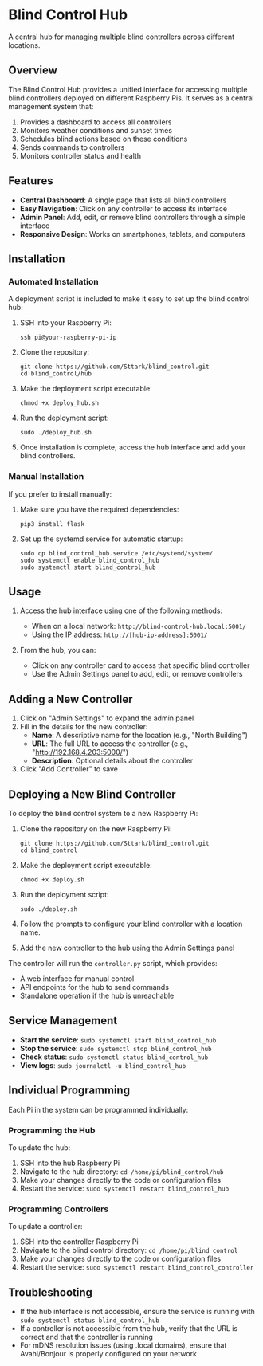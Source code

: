 # Blind Control Hub

A central hub for managing multiple blind controllers across different locations.

## Overview

The Blind Control Hub provides a unified interface for accessing multiple blind controllers deployed on different Raspberry Pis. It serves as a central management system that:

1. Provides a dashboard to access all controllers
2. Monitors weather conditions and sunset times
3. Schedules blind actions based on these conditions
4. Sends commands to controllers
5. Monitors controller status and health

## Features

- **Central Dashboard**: A single page that lists all blind controllers
- **Easy Navigation**: Click on any controller to access its interface
- **Admin Panel**: Add, edit, or remove blind controllers through a simple interface
- **Responsive Design**: Works on smartphones, tablets, and computers

## Installation

### Automated Installation

A deployment script is included to make it easy to set up the blind control hub:

1. SSH into your Raspberry Pi:
   ```
   ssh pi@your-raspberry-pi-ip
   ```

2. Clone the repository:
   ```
   git clone https://github.com/Sttark/blind_control.git
   cd blind_control/hub
   ```

3. Make the deployment script executable:
   ```
   chmod +x deploy_hub.sh
   ```

4. Run the deployment script:
   ```
   sudo ./deploy_hub.sh
   ```

5. Once installation is complete, access the hub interface and add your blind controllers.

### Manual Installation

If you prefer to install manually:

1. Make sure you have the required dependencies:
   ```
   pip3 install flask
   ```

2. Set up the systemd service for automatic startup:
   ```
   sudo cp blind_control_hub.service /etc/systemd/system/
   sudo systemctl enable blind_control_hub
   sudo systemctl start blind_control_hub
   ```

## Usage

1. Access the hub interface using one of the following methods:
   - When on a local network: `http://blind-control-hub.local:5001/`
   - Using the IP address: `http://[hub-ip-address]:5001/`

2. From the hub, you can:
   - Click on any controller card to access that specific blind controller
   - Use the Admin Settings panel to add, edit, or remove controllers

## Adding a New Controller

1. Click on "Admin Settings" to expand the admin panel
2. Fill in the details for the new controller:
   - **Name**: A descriptive name for the location (e.g., "North Building")
   - **URL**: The full URL to access the controller (e.g., "http://192.168.4.203:5000/")
   - **Description**: Optional details about the controller
3. Click "Add Controller" to save

## Deploying a New Blind Controller

To deploy the blind control system to a new Raspberry Pi:

1. Clone the repository on the new Raspberry Pi:
   ```
   git clone https://github.com/Sttark/blind_control.git
   cd blind_control
   ```

2. Make the deployment script executable:
   ```
   chmod +x deploy.sh
   ```

3. Run the deployment script:
   ```
   sudo ./deploy.sh
   ```

4. Follow the prompts to configure your blind controller with a location name.

5. Add the new controller to the hub using the Admin Settings panel

The controller will run the `controller.py` script, which provides:
- A web interface for manual control
- API endpoints for the hub to send commands
- Standalone operation if the hub is unreachable

## Service Management

- **Start the service**: `sudo systemctl start blind_control_hub`
- **Stop the service**: `sudo systemctl stop blind_control_hub`
- **Check status**: `sudo systemctl status blind_control_hub`
- **View logs**: `sudo journalctl -u blind_control_hub`

## Individual Programming

Each Pi in the system can be programmed individually:

### Programming the Hub

To update the hub:

1. SSH into the hub Raspberry Pi
2. Navigate to the hub directory: `cd /home/pi/blind_control/hub`
3. Make your changes directly to the code or configuration files
4. Restart the service: `sudo systemctl restart blind_control_hub`

### Programming Controllers

To update a controller:

1. SSH into the controller Raspberry Pi
2. Navigate to the blind control directory: `cd /home/pi/blind_control`
3. Make your changes directly to the code or configuration files
4. Restart the service: `sudo systemctl restart blind_control_controller`

## Troubleshooting

- If the hub interface is not accessible, ensure the service is running with `sudo systemctl status blind_control_hub`
- If a controller is not accessible from the hub, verify that the URL is correct and that the controller is running
- For mDNS resolution issues (using .local domains), ensure that Avahi/Bonjour is properly configured on your network
